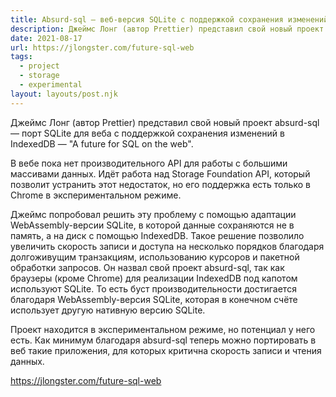 ```yaml
---
title: Absurd-sql — веб-версия SQLite с поддержкой сохранения изменений
description: Джеймс Лонг (автор Prettier) представил свой новый проект absurd-sql — порт SQLite для веба с поддержкой сохранения изменений в IndexedDB
date: 2021-08-17
url: https://jlongster.com/future-sql-web
tags:
  - project
  - storage
  - experimental
layout: layouts/post.njk
---
```

Джеймс Лонг (автор Prettier) представил свой новый проект absurd-sql — порт SQLite для веба с поддержкой сохранения изменений в IndexedDB — "A future for SQL on the web".

В вебе пока нет производительного API для работы с большими массивами данных. Идёт работа над Storage Foundation API, который позволит устранить этот недостаток, но его поддержка есть только в Chrome в экспериментальном режиме.

Джеймс попробовал решить эту проблему с помощью адаптации WebAssembly-версии SQLite, в которой данные сохраняются не в память, а на диск с помощью IndexedDB. Такое решение позволило увеличить скорость записи и доступа на несколько порядков благодаря долгоживущим транзакциям, использованию курсоров и пакетной обработки запросов. Он назвал свой проект absurd-sql, так как браузеры (кроме Chrome) для реализации IndexedDB под капотом используют SQLite. То есть буст производительности достигается благодаря WebAssembly-версия SQLite, которая в конечном счёте использует другую нативную версию SQLite. 

Проект находится в экспериментальном режиме, но потенциал у него есть. Как минимум благодаря absurd-sql теперь можно портировать в веб такие приложения, для которых критична скорость записи и чтения данных.

https://jlongster.com/future-sql-web
